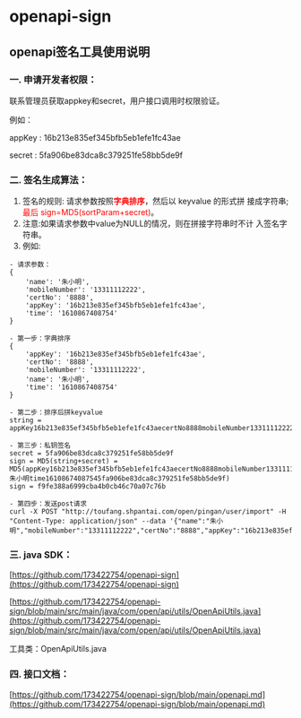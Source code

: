 # openapi-sign
## openapi签名工具使用说明
### 一. 申请开发者权限：

联系管理员获取appkey和secret，用户接口调用时权限验证。

例如：

appKey : 16b213e835ef345bfb5eb1efe1fc43ae

secret : 5fa906be83dca8c379251fe58bb5de9f

### 二. 签名生成算法：

1. 签名的规则: 请求参数按照<span class="colour" style="color:rgb(255, 0, 0)">**字典排序**</span>，然后以 keyvalue 的形式拼
接成字符串;<span class="colour" style="color:rgb(255, 0, 0)">最后 sign=MD5(sortParam+secret)</span>。
2. 注意:如果请求参数中value为NULL的情况，则在拼接字符串时不计
入签名字符串。
3. 例如:

```
- 请求参数：
{
    'name': '朱小明',
    'mobileNumber': '13311112222',
    'certNo': '8888',
    'appKey': '16b213e835ef345bfb5eb1efe1fc43ae',
    'time': '1610867408754'
}

- 第一步：字典排序
{
    'appKey': '16b213e835ef345bfb5eb1efe1fc43ae',
    'certNo': '8888',
    'mobileNumber': '13311112222',
    'name': '朱小明',
    'time': '1610867408754'
}

- 第二步：排序后拼keyvalue
string = appKey16b213e835ef345bfb5eb1efe1fc43aecertNo8888mobileNumber13311112222name

- 第三步：私钥签名
secret = 5fa906be83dca8c379251fe58bb5de9f
sign = MD5(string+secret) = MD5(appKey16b213e835ef345bfb5eb1efe1fc43aecertNo8888mobileNumber13311112222name朱小明time16108674087545fa906be83dca8c379251fe58bb5de9f)
sign = f9fe388a6999cba4b0cb46c70a07c76b

- 第四步：发送post请求
curl -X POST "http://toufang.shpantai.com/open/pingan/user/import" -H "Content-Type: application/json" --data '{"name":"朱小明","mobileNumber":"13311112222","certNo":"8888","appKey":"16b213e835ef345bfb5eb1efe1fc43ae","time":"1610867408754","sign":"f9fe388a6999cba4b0cb46c70a07c76b"}'
```

### 三. java SDK：

[https://github.com/173422754/openapi-sign](https://github.com/173422754/openapi-sign)

[https://github.com/173422754/openapi-sign/blob/main/src/main/java/com/open/api/utils/OpenApiUtils.java](https://github.com/173422754/openapi-sign/blob/main/src/main/java/com/open/api/utils/OpenApiUtils.java)

工具类：OpenApiUtils.java

### 四. 接口文档：
[https://github.com/173422754/openapi-sign/blob/main/openapi.md](https://github.com/173422754/openapi-sign/blob/main/openapi.md)
